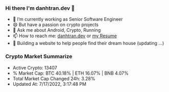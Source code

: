 ### Hi there I'm danhtran.dev 👋

- 🔭 I’m currently working as Senior Software Engineer
- 😄 But have a passion on crypto projects
- 💬 Ask me about Android, Crypto, Running 
- 📫 How to reach me: <a href="https://danhtran.dev" target="_blank">danhtran.dev</a> or <a href="Developer-Resume.pdf" target="_blank">my Resume</a>
- 🌱 Building a website to help people find their dream house (updating ...)

### Crypto Market Summarize
- Active Crypto: 13407
- % Market Cap: BTC 40.18% | ETH 16.07% | BNB 4.07%
- Total Market Cap Changed 24h: 3.28%
- Updated At: 7/17/2022, 3:17:48 PM
